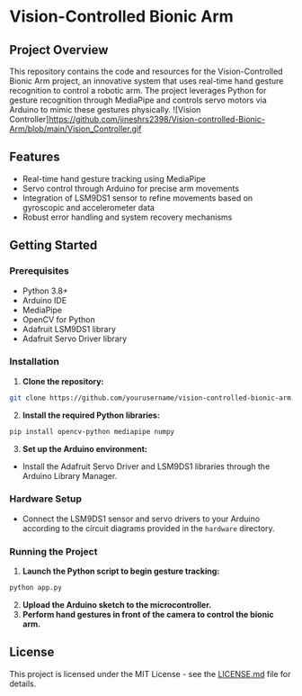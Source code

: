 # Vision-Controlled Bionic Arm

## Project Overview
This repository contains the code and resources for the Vision-Controlled Bionic Arm project, an innovative system that uses real-time hand gesture recognition to control a robotic arm. The project leverages Python for gesture recognition through MediaPipe and controls servo motors via Arduino to mimic these gestures physically.
![Vision Controller]https://github.com/jineshrs2398/Vision-controlled-Bionic-Arm/blob/main/Vision_Controller.gif

## Features
- Real-time hand gesture tracking using MediaPipe
- Servo control through Arduino for precise arm movements
- Integration of LSM9DS1 sensor to refine movements based on gyroscopic and accelerometer data
- Robust error handling and system recovery mechanisms

## Getting Started
### Prerequisites
- Python 3.8+
- Arduino IDE
- MediaPipe
- OpenCV for Python
- Adafruit LSM9DS1 library
- Adafruit Servo Driver library

### Installation
1. **Clone the repository:**
```bash
git clone https://github.com/yourusername/vision-controlled-bionic-arm.git
```

2. **Install the required Python libraries:**
```bash
pip install opencv-python mediapipe numpy
```

3. **Set up the Arduino environment:**
- Install the Adafruit Servo Driver and LSM9DS1 libraries through the Arduino Library Manager.

### Hardware Setup
- Connect the LSM9DS1 sensor and servo drivers to your Arduino according to the circuit diagrams provided in the `hardware` directory.

### Running the Project
1. **Launch the Python script to begin gesture tracking:**
```bash
python app.py
```
2. **Upload the Arduino sketch to the microcontroller.**
3. **Perform hand gestures in front of the camera to control the bionic arm.**


## License
This project is licensed under the MIT License - see the [LICENSE.md](LICENSE) file for details.

